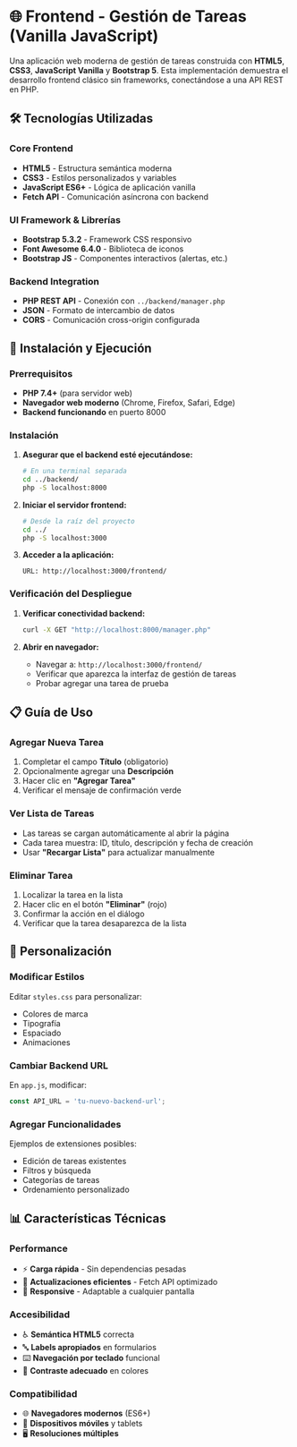 # 🌐 Frontend - Gestión de Tareas (Vanilla JavaScript)

Una aplicación web moderna de gestión de tareas construida con **HTML5**, **CSS3**, **JavaScript Vanilla** y **Bootstrap 5**. Esta implementación demuestra el desarrollo frontend clásico sin frameworks, conectándose a una API REST en PHP.

## 🛠️ Tecnologías Utilizadas

### Core Frontend

- **HTML5** - Estructura semántica moderna
- **CSS3** - Estilos personalizados y variables
- **JavaScript ES6+** - Lógica de aplicación vanilla
- **Fetch API** - Comunicación asíncrona con backend

### UI Framework & Librerías

- **Bootstrap 5.3.2** - Framework CSS responsivo
- **Font Awesome 6.4.0** - Biblioteca de iconos
- **Bootstrap JS** - Componentes interactivos (alertas, etc.)

### Backend Integration

- **PHP REST API** - Conexión con `../backend/manager.php`
- **JSON** - Formato de intercambio de datos
- **CORS** - Comunicación cross-origin configurada

## 🚀 Instalación y Ejecución

### Prerrequisitos

- **PHP 7.4+** (para servidor web)
- **Navegador web moderno** (Chrome, Firefox, Safari, Edge)
- **Backend funcionando** en puerto 8000

### Instalación

1. **Asegurar que el backend esté ejecutándose:**

   ```bash
   # En una terminal separada
   cd ../backend/
   php -S localhost:8000
   ```
2. **Iniciar el servidor frontend:**

   ```bash
   # Desde la raíz del proyecto
   cd ../
   php -S localhost:3000
   ```
3. **Acceder a la aplicación:**

   ```
   URL: http://localhost:3000/frontend/
   ```

### Verificación del Despliegue

1. **Verificar conectividad backend:**

   ```bash
   curl -X GET "http://localhost:8000/manager.php"
   ```
2. **Abrir en navegador:**

   - Navegar a: `http://localhost:3000/frontend/`
   - Verificar que aparezca la interfaz de gestión de tareas
   - Probar agregar una tarea de prueba

## 📋 Guía de Uso

### Agregar Nueva Tarea

1. Completar el campo **Título** (obligatorio)
2. Opcionalmente agregar una **Descripción**
3. Hacer clic en **"Agregar Tarea"**
4. Verificar el mensaje de confirmación verde

### Ver Lista de Tareas

- Las tareas se cargan automáticamente al abrir la página
- Cada tarea muestra: ID, título, descripción y fecha de creación
- Usar **"Recargar Lista"** para actualizar manualmente

### Eliminar Tarea

1. Localizar la tarea en la lista
2. Hacer clic en el botón **"Eliminar"** (rojo)
3. Confirmar la acción en el diálogo
4. Verificar que la tarea desaparezca de la lista

## 🔧 Personalización

### Modificar Estilos

Editar `styles.css` para personalizar:

- Colores de marca
- Tipografía
- Espaciado
- Animaciones

### Cambiar Backend URL

En `app.js`, modificar:

```javascript
const API_URL = 'tu-nuevo-backend-url';
```

### Agregar Funcionalidades

Ejemplos de extensiones posibles:

- Edición de tareas existentes
- Filtros y búsqueda
- Categorías de tareas
- Ordenamiento personalizado

## 📊 Características Técnicas

### Performance

- ⚡ **Carga rápida** - Sin dependencias pesadas
- 🔄 **Actualizaciones eficientes** - Fetch API optimizado
- 📱 **Responsive** - Adaptable a cualquier pantalla

### Accesibilidad

- ♿ **Semántica HTML5** correcta
- 🔤 **Labels apropiados** en formularios
- ⌨️ **Navegación por teclado** funcional
- 🎨 **Contraste adecuado** en colores

### Compatibilidad

- 🌐 **Navegadores modernos** (ES6+)
- 📱 **Dispositivos móviles** y tablets
- 🖥️ **Resoluciones múltiples**
